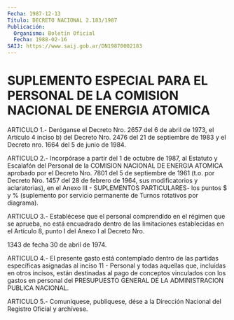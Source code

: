 ```yaml
---
Fecha: 1987-12-13
Título: DECRETO NACIONAL 2.183/1987
Publicación:
  Organismo: Boletín Oficial
  Fecha: 1988-02-16
SAIJ: https://www.saij.gob.ar/DN19870002183
---
```

# SUPLEMENTO ESPECIAL PARA EL PERSONAL DE LA COMISION NACIONAL DE ENERGIA ATOMICA

<a id="1"></a>
ARTICULO  1.-  Deróganse  el  Decreto  Nro.  2657 del 6 de abril de 1973,  el  Artículo 4 inciso b) del Decreto Nro.  2476  del  21  de septiembre de  1983  y el Decreto nro. 1664 del 5 de junio de 1984.

<a id="2"></a>
ARTICULO  2.-  Incorpórase  a  partir  del 1 de octubre de 1987, al Estatuto  y  Escalafón  del  Personal de la  COMISION  NACIONAL  DE ENERGIA  ATOMICA  aprobado  por el  Decreto  Nro.  7801  del  5  de septiembre de 1961 (t.o. por  Decreto  Nro.  1457 del 28 de febrero de  1964, sus modificatorios y aclaratorias), en  el  Anexo  III  - SUPLEMENTOS   PARTICULARES-  los  puntos  $  y  %  (suplemento  por servicio permanente de Turnos rotativos por diagrama).

<a id="3"></a>
ARTICULO  3.- Establécese que el personal comprendido en el régimen que se aprueba,  no  está  encuadrado  dentro  de  las limitaciones establecidas en el Artículo 8, punto I del Anexo I al  Decreto Nro.

1343 de fecha 30 de abril de 1974.

<a id="4"></a>
ARTICULO  4.-  El  presente  gasto  está  contemplado dentro de las partidas  específicas asignadas al inciso 11  -  Personal  y  todas aquellas que,  incluídas en otros incisos, están destinadas al pago de conceptos vinculados  con los gastos en personal del PRESUPUESTO GENERAL DE LA ADMINISTRACION PUBLICA NACIONAL.

<a id="5"></a>
ARTICULO  5.- Comuníquese, publíquese, dése a la Dirección Nacional del Registro Oficial y archívese.